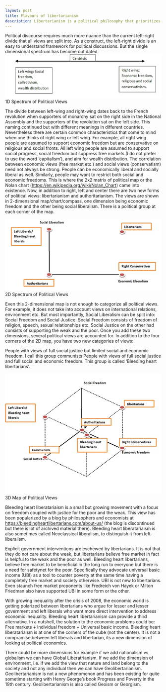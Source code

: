 ```yaml
---
layout: post
title: Flavours of libertarianism
description: Libertarianism is a political philosophy that prioritizes individual freedom and liberty. There are several nuances to it though.
---
```

Political discourse requires much more nuance than the current left-right divide that all views are split into. As a construct, the left-right divide is an easy to understand framework for political discussions. But the single dimensional spectrum has become out dated.
![1D Political Spectrum](/assets/images/post_images/1d_political_spectrum.webp)
1D Spectrum of Political Views

The divide between left-wing and right-wing dates back to the French revolution when supporters of monarchy sat on the right side in the National Assembly and the supporters of the revolution sat on the left side. This naming continued but with different meanings in different countries. Nevertheless there are certain common characteristics that come to mind when one thinks of right wing or left wing. For example, all right wing people are assumed to support economic freedom but are conservative on religious and social fronts. All left wing people are assumed to support social progress, social freedom but suppress free markets (I do not prefer to use the word ‘capitalism’), and aim for wealth distribution. The correlation between economic views (free market etc.) and social views (conservatism) need not always be strong. People can be economically liberal and socially liberal as well. Similarly, people may want to restrict both social and economic freedoms. This is where the 2x2 matrix of political map or the Nolan chart (https://en.wikipedia.org/wiki/Nolan_Chart) came into existence. Now, in addition to right, left and center there are two new forms of political views: libertarianism and authoritarianism. The views are shown in 2-dimensional map/chart/compass, one dimension being economic freedom and the other being social liberalism. There is a political group at each corner of the map.

![2D Political Spectrum](/assets/images/post_images/2d_political_spectrum.webp)
2D Spectrum of Political Views

Even this 2-dimensional map is not enough to categorize all political views. For example, it does not take into account views on international relations, environment etc. But most importantly, Social Liberalism can be split into: Social Freedom and Social Justice. Social Freedom consists of freedom of religion, speech, sexual relationships etc. Social Justice on the other had consists of supporting the weak and the poor. Once you add these two dimensions, several political views are accounted for. In addition to the four corners of the 2D map, you have two new categories of views:

People with views of full social justice but limited social and economic freedom. I call this group communists
People with views of full social justice and full social and economic freedom. This group is called ‘Bleeding heart libertarians’.

![3D Political Spectrum](/assets/images/post_images/3d_political_spectrum.webp)
3D Map of Political Views

Bleeding heart liberatariaism is a small but growing movement with a focus on freedom coupled with justice for the poor and the weak. This view has been popularized by a blog by philosophers and economists at https://bleedingheartlibertarians.com/about-us/ (the blog is discontinued but there is lot of archived material there). Bleeding heart liberatariaism is also sometimes called Neoclassical liberalism, to distinguish it from left-liberalism.

Explicit government interventions are eschewed by libertarians. It is not that they do not care about the weak, but libertarians believe free market in fact is helpful to the weak and the poor as well. Bleeding heart libertarians, believe free market to be beneficial in the long run to everyone but there is a need for safetynet for the poor. Specifically they advocate universal basic income (UBI) as a tool to counter poverty at the same time having a completely free market and society otherwise. UBI is not new to libertarians. Even staunch free market proponents like Fredreich von Hayek or Milton Friedman also have supported UBI in some form or the other.

With growing inequality after the crisis of 2008, the economic world is getting polarized between libertarians who argue for lesser and lesser government and left liberals who want more direct intervention to address economic inequality. Bleeding heart libertarianism can provide a third alternative. In a nutshell, the solution to the economic problems could be: Free markets + Individual freedom + Universal basic income. Bleeding heart liberatariaism is at one of the corners of the cube (not the center). It is not a compramise between left liberals and libertarian, its a new dimension of looking at political economics.

There could be more dimensions for example if we add nationalism vs globalism we can have Global Liberatrianism. If we add the dimension of environment, i.e. if we add the view that nature and land belong to the society and not any individual then we can have Geolibertarianism. Geolibertarianism is not a new phenomenon and has been existing for quite sometime starting with Henry George’s book Progress and Poverty in the 19th century. Geolibertarianism is also called Geoism or Georgism.
